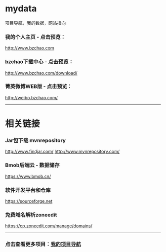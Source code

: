 # mydata
项目导航，我的数据，网站指向

### 我的个人主页 - 点击预览：

http://www.bzchao.com

### bzchao下载中心 - 点击预览：
http://www.bzchao.com/download/

### 菁英微博WEB版 - 点击预览：
http://weibo.bzchao.com/
<hr/>

# 相关链接
### Jar包下载 mvnrepository
http://www.findjar.com/
http://www.mvnrepository.com/

### Bmob后端云 - 数据储存
https://www.bmob.cn/

### 软件开发平台和仓库
https://sourceforge.net

### 免费域名解析zoneedit
https://cp.zoneedit.com/manage/domains/
<hr/>  

### 点击查看更多项目：[我的项目导航](https://github.com/bzsome/mydata)
